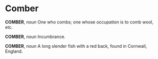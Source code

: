 # Comber

**COMBER**, _noun_ One who combs; one whose occupation is to comb wool, etc.

**COMBER**, _noun_ Incumbrance.

**COMBER**, _noun_ A long slender fish with a red back, found in Cornwall, England.